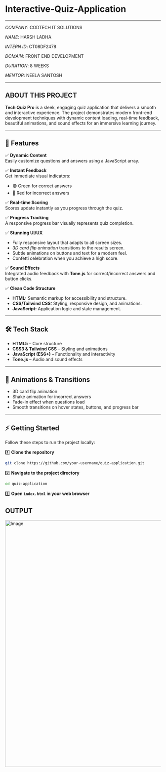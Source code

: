 # Interactive-Quiz-Application

---

*COMPANY*: CODTECH IT SOLUTIONS

*NAME*: HARSH LADHA

*INTERN ID*: CT08DF2478

*DOMAIN*: FRONT END DEVELOPMENT

*DURATION*: 8 WEEKS

*MENTOR*: NEELA SANTOSH

---

## ABOUT THIS PROJECT

**Tech Quiz Pro** is a sleek, engaging quiz application that delivers a smooth and interactive experience. The project demonstrates modern front-end development techniques with dynamic content loading, real-time feedback, beautiful animations, and sound effects for an immersive learning journey.

---

## 🚀 Features

✅ **Dynamic Content**  
Easily customize questions and answers using a JavaScript array.

✅ **Instant Feedback**  
Get immediate visual indicators:  
- 🟢 Green for correct answers  
- 🔴 Red for incorrect answers  

✅ **Real-time Scoring**  
Scores update instantly as you progress through the quiz.

✅ **Progress Tracking**  
A responsive progress bar visually represents quiz completion.

✅ **Stunning UI/UX**  
- Fully responsive layout that adapts to all screen sizes.
- *3D card flip animation* transitions to the results screen.
- Subtle animations on buttons and text for a modern feel.
- Confetti celebration when you achieve a high score.

✅ **Sound Effects**  
Integrated audio feedback with **Tone.js** for correct/incorrect answers and button clicks.

✅ **Clean Code Structure**  
- **HTML:** Semantic markup for accessibility and structure.
- **CSS/Tailwind CSS:** Styling, responsive design, and animations.
- **JavaScript:** Application logic and state management.

---

## 🛠️ Tech Stack

- **HTML5** – Core structure
- **CSS3 & Tailwind CSS** – Styling and animations
- **JavaScript (ES6+)** – Functionality and interactivity
- **Tone.js** – Audio and sound effects

---

## 🎨 Animations & Transitions

- 3D card flip animation
- Shake animation for incorrect answers
- Fade-in effect when questions load
- Smooth transitions on hover states, buttons, and progress bar

---

## ⚡ Getting Started

Follow these steps to run the project locally:

1️⃣ **Clone the repository**

```bash
git clone https://github.com/your-username/quiz-application.git
```

2️⃣ **Navigate to the project directory**

```bash
cd quiz-application
```

3️⃣ **Open ```index.html``` in your web browser**

## OUTPUT

<img width="1920" height="799" alt="Image" src="https://github.com/user-attachments/assets/571e1a70-904f-4464-88e8-07e5cf689701" />
